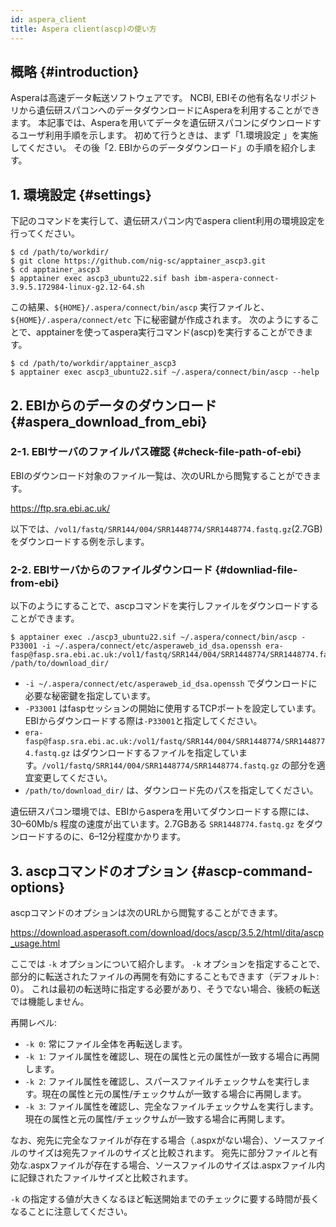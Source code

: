 ```yaml
---
id: aspera_client
title: Aspera client(ascp)の使い方
---
```


## 概略 {#introduction}

Asperaは高速データ転送ソフトウェアです。
NCBI, EBIその他有名なリポジトリから遺伝研スパコンへのデータダウンロードにAsperaを利用することができます。
本記事では、Asperaを用いてデータを遺伝研スパコンにダウンロードするユーザ利用手順を示します。
初めて行うときは、まず「1.環境設定 」を実施してください。
その後「2. EBIからのデータダウンロード」の手順を紹介します。


## 1. 環境設定 {#settings}

下記のコマンドを実行して、遺伝研スパコン内でaspera client利用の環境設定を行ってください。

```
$ cd /path/to/workdir/
$ git clone https://github.com/nig-sc/apptainer_ascp3.git
$ cd apptainer_ascp3
$ apptainer exec ascp3_ubuntu22.sif bash ibm-aspera-connect-3.9.5.172984-linux-g2.12-64.sh
```

この結果、`${HOME}/.aspera/connect/bin/ascp` 実行ファイルと、`${HOME}/.aspera/connect/etc` 下に秘密鍵が作成されます。
次のようにすることで、apptainerを使ってaspera実行コマンド(ascp)を実行することができます。

```
$ cd /path/to/workdir/apptainer_ascp3
$ apptainer exec ascp3_ubuntu22.sif ~/.aspera/connect/bin/ascp --help
```


## 2. EBIからのデータのダウンロード {#aspera_download_from_ebi}

### 2-1. EBIサーバのファイルパス確認 {#check-file-path-of-ebi}

EBIのダウンロード対象のファイル一覧は、次のURLから閲覧することができます。

https://ftp.sra.ebi.ac.uk/

以下では、`/vol1/fastq/SRR144/004/SRR1448774/SRR1448774.fastq.gz`(2.7GB)をダウンロードする例を示します。

### 2-2. EBIサーバからのファイルダウンロード {#downliad-file-from-ebi}

以下のようにすることで、ascpコマンドを実行しファイルをダウンロードすることができます。

```
$ apptainer exec ./ascp3_ubuntu22.sif ~/.aspera/connect/bin/ascp -P33001 -i ~/.aspera/connect/etc/asperaweb_id_dsa.openssh era-fasp@fasp.sra.ebi.ac.uk:/vol1/fastq/SRR144/004/SRR1448774/SRR1448774.fastq.gz /path/to/download_dir/
```

- `-i ~/.aspera/connect/etc/asperaweb_id_dsa.openssh` でダウンロードに必要な秘密鍵を指定しています。
- `-P33001` はfaspセッションの開始に使用するTCPポートを設定しています。EBIからダウンロードする際は`-P33001`と指定してください。
- `era-fasp@fasp.sra.ebi.ac.uk:/vol1/fastq/SRR144/004/SRR1448774/SRR1448774.fastq.gz` はダウンロードするファイルを指定しています。`/vol1/fastq/SRR144/004/SRR1448774/SRR1448774.fastq.gz` の部分を適宜変更してください。
- `/path/to/download_dir/` は、ダウンロード先のパスを指定してください。

遺伝研スパコン環境では、EBIからasperaを用いてダウンロードする際には、30–60Mb/s 程度の速度が出ています。2.7GBある `SRR1448774.fastq.gz` をダウンロードするのに、6–12分程度かかります。


## 3. ascpコマンドのオプション {#ascp-command-options}

ascpコマンドのオプションは次のURLから閲覧することができます。

https://download.asperasoft.com/download/docs/ascp/3.5.2/html/dita/ascp_usage.html

ここでは `-k` オプションについて紹介します。
`-k` オプションを指定することで、部分的に転送されたファイルの再開を有効にすることもできます（デフォルト: 0）。
これは最初の転送時に指定する必要があり、そうでない場合、後続の転送では機能しません。

再開レベル:
- `-k 0`: 常にファイル全体を再転送します。
- `-k 1`: ファイル属性を確認し、現在の属性と元の属性が一致する場合に再開します。
- `-k 2`: ファイル属性を確認し、スパースファイルチェックサムを実行します。現在の属性と元の属性/チェックサムが一致する場合に再開します。
- `-k 3`: ファイル属性を確認し、完全なファイルチェックサムを実行します。現在の属性と元の属性/チェックサムが一致する場合に再開します。

なお、宛先に完全なファイルが存在する場合（.aspxがない場合）、ソースファイルのサイズは宛先ファイルのサイズと比較されます。
宛先に部分ファイルと有効な.aspxファイルが存在する場合、ソースファイルのサイズは.aspxファイル内に記録されたファイルサイズと比較されます。

`-k` の指定する値が大きくなるほど転送開始までのチェックに要する時間が長くなることに注意してください。

